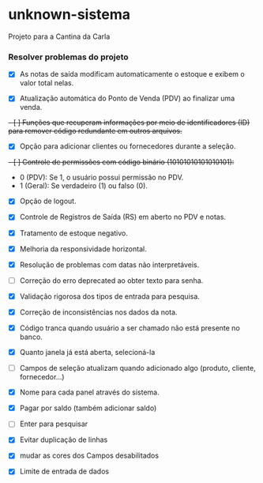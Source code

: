 # unknown-sistema

Projeto para a Cantina da Carla

### Resolver problemas do projeto

- [x] As notas de saída modificam automaticamente o estoque e exibem o valor total nelas.

- [x] Atualização automática do Ponto de Venda (PDV) ao finalizar uma venda.

~~- [ ] Funções que recuperam informações por meio de identificadores (ID) para remover código redundante em outros arquivos.~~  

- [x] Opção para adicionar clientes ou fornecedores durante a seleção.

~~- [ ] Controle de permissões com código binário (10101010101010101):~~

  - 0 (PDV): Se 1, o usuário possui permissão no PDV.
  - 1 (Geral): Se verdadeiro (1) ou falso (0).

- [x] Opção de logout.

- [x] Controle de Registros de Saída (RS) em aberto no PDV e notas.

- [x] Tratamento de estoque negativo.

- [x] Melhoria da responsividade horizontal.

- [x] Resolução de problemas com datas não interpretáveis.

- [ ] Correção do erro deprecated ao obter texto para senha.

- [x] Validação rigorosa dos tipos de entrada para pesquisa.

- [x] Correção de inconsistências nos dados da nota.

- [x] Código tranca quando usuário a ser chamado não está presente no banco.

- [x] Quanto janela já está aberta, selecioná-la
- [ ] Campos de seleção atualizam quando adicionado algo (produto, cliente, fornecedor...)
- [x] Nome para cada panel através do sistema.
- [x] Pagar por saldo (também adicionar saldo)
- [ ] Enter para pesquisar
- [x] Evitar duplicação de linhas
- [x] mudar as cores dos Campos desabilitados
- [x] Limite de entrada de dados
